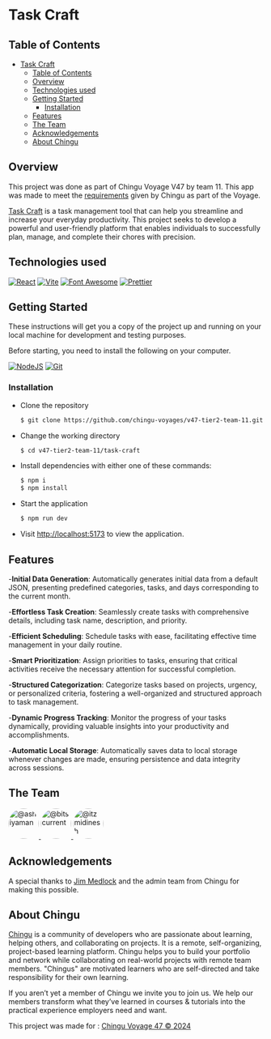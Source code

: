 # Task Craft

## Table of Contents

- [Task Craft](#task-craft)
  - [Table of Contents](#table-of-contents)
  - [Overview](#overview)
  - [Technologies used](#technologies-used)
  - [Getting Started](#getting-started)
    - [Installation](#installation)
  - [Features](#features)
  - [The Team](#the-team)
  - [Acknowledgements](#acknowledgements)
  - [About Chingu](#about-chingu)

## Overview

This project was done as part of Chingu Voyage V47 by team 11. This app was made to meet the [requirements](https://github.com/chingu-voyages/voyage-project-tier2-dailytasks) given by Chingu as part of the Voyage.

[Task Craft](https://task-craft.netlify.app/) is a task management tool that can help you streamline and increase your everyday productivity. This project seeks to develop a powerful and user-friendly platform that enables individuals to successfully plan, manage, and complete their chores with precision.

## Technologies used

[![React][React]][React-url]
[![Vite][Vite]][Vite-url]
[![Font Awesome][Font Awesome]][Font Awesome-url]
[![Prettier][Prettier]][Prettier-url]

[Vite]: https://img.shields.io/badge/Vite-B73BFE?style=for-the-badge&logo=vite&logoColor=FFD62E
[Vite-url]: https://vitejs.dev/
[React]: https://img.shields.io/badge/React-61DAFB?style=for-the-badge&logo=react&logoColor=white
[React-url]: https://reactjs.org/
[Font Awesome]: https://img.shields.io/badge/Font%20Awesome-339AF0?style=for-the-badge&logo=font-awesome&logoColor=white
[Font Awesome-url]: https://fontawesome.com/
[Prettier]: https://img.shields.io/badge/Prettier-F7B93E?style=for-the-badge&logo=prettier&logoColor=white
[Prettier-url]: https://prettier.io/

## Getting Started

These instructions will get you a copy of the project up and running on your local machine for development and testing purposes.

Before starting, you need to install the following on your computer.

[![NodeJS](https://img.shields.io/badge/node.js-6DA55F?style=for-the-badge&logo=node.js&logoColor=white)](https://nodejs.org/en/download/) [![Git](https://img.shields.io/badge/git-%23F05033.svg?style=for-the-badge&logo=git&logoColor=white)](https://git-scm.com/downloads)

### Installation

- Clone the repository

  ```sh
  $ git clone https://github.com/chingu-voyages/v47-tier2-team-11.git
  ```

- Change the working directory

  ```sh
  $ cd v47-tier2-team-11/task-craft
  ```

- Install dependencies with either one of these commands:

  ```sh
  $ npm i
  $ npm install
  ```

- Start the application

  ```sh
  $ npm run dev
  ```

- Visit [http://localhost:5173](http://localhost:5173) to view the application.

## Features

-**Initial Data Generation**: Automatically generates initial data from a default JSON, presenting predefined categories, tasks, and days corresponding to the current month.

-**Effortless Task Creation**: Seamlessly create tasks with comprehensive details, including task name, description, and priority.

-**Efficient Scheduling**: Schedule tasks with ease, facilitating effective time management in your daily routine.

-**Smart Prioritization**: Assign priorities to tasks, ensuring that critical activities receive the necessary attention for successful completion.

-**Structured Categorization**: Categorize tasks based on projects, urgency, or personalized criteria, fostering a well-organized and structured approach to task management.

-**Dynamic Progress Tracking**: Monitor the progress of your tasks dynamically, providing valuable insights into your productivity and accomplishments.

-**Automatic Local Storage**: Automatically saves data to local storage whenever changes are made, ensuring persistence and data integrity across sessions.

## The Team

<div>
  <a target="_blank" href="https://github.com/ashiyaman" class="circle">
  <img
    src="https://avatars.githubusercontent.com/u/14231344?v=4"
    alt="@ashiyaman"
    size="60"
    height="60"
    width="60"
    style="border-radius: 100%;"
    title="Ashiya Banu"
    />
  </a>
  <a
    target="_blank"
    href="https://github.com/bitscurrent"
    >
  <img
    src="https://avatars.githubusercontent.com/u/150729849?v=4"
    alt="@bitscurrent"
    size="60"
    height="60"
    width="60"
    style="border-radius: 100%;"
    title="Dilip"
    />
  </a>
  <a
    target="_blank"
    href="https://github.com/itzmidinesh"
    class="circle"
    >
  <img
    src="https://avatars.githubusercontent.com/u/5523347?v=4"
    alt="@itzmidinesh"
    size="60"
    height="60"
    width="60"
    style="border-radius: 100%;"
    title="Dinesh Anbazhagan"
    />
  </a>
</div>

## Acknowledgements

A special thanks to [Jim Medlock](https://github.com/jdmedlock) and the admin team from Chingu for making this possible.

</div>

## About Chingu

[Chingu](https://www.chingu.io/) is a community of developers who are passionate about learning, helping others, and collaborating on projects. It is a remote, self-organizing, project-based learning platform. Chingu helps you to build your portfolio and network while collaborating on real-world projects with remote team members. "Chingus" are motivated learners who are self-directed and take responsibility for their own learning.

If you aren’t yet a member of Chingu we invite you to join us. We help our members transform what they’ve learned in courses & tutorials into the practical experience employers need and want.

This project was made for : [Chingu Voyage 47 &copy; 2024](https://www.chingu.io/)
